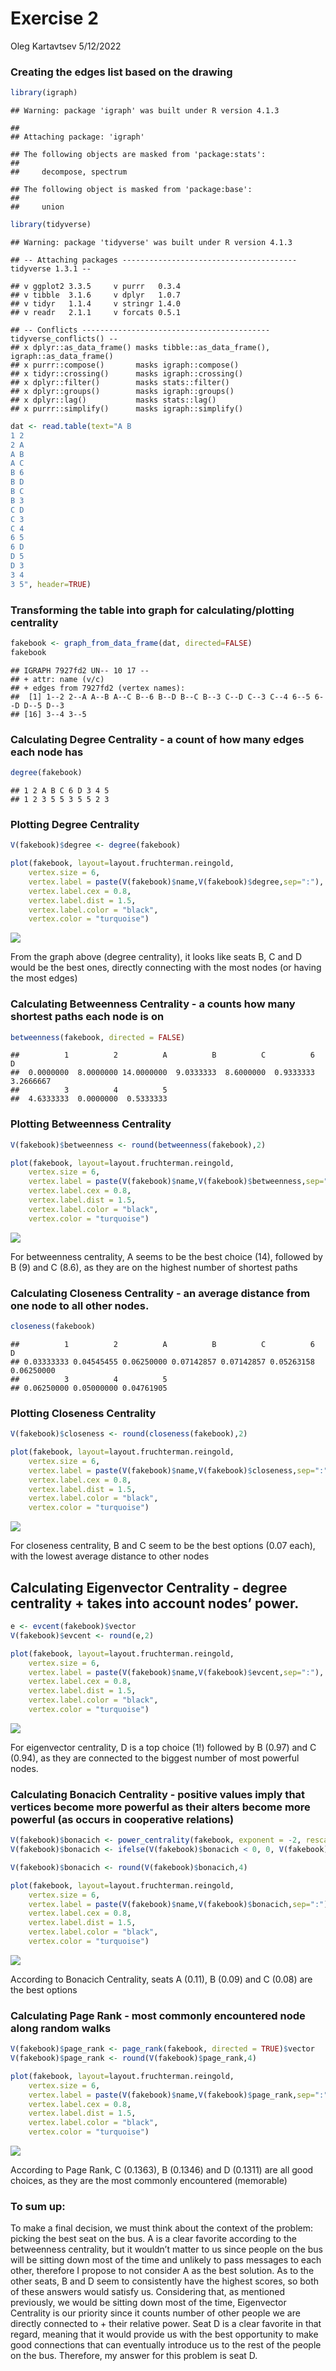 Exercise 2
================
Oleg Kartavtsev
5/12/2022

### Creating the edges list based on the drawing

``` r
library(igraph)
```

    ## Warning: package 'igraph' was built under R version 4.1.3

    ## 
    ## Attaching package: 'igraph'

    ## The following objects are masked from 'package:stats':
    ## 
    ##     decompose, spectrum

    ## The following object is masked from 'package:base':
    ## 
    ##     union

``` r
library(tidyverse)
```

    ## Warning: package 'tidyverse' was built under R version 4.1.3

    ## -- Attaching packages --------------------------------------- tidyverse 1.3.1 --

    ## v ggplot2 3.3.5     v purrr   0.3.4
    ## v tibble  3.1.6     v dplyr   1.0.7
    ## v tidyr   1.1.4     v stringr 1.4.0
    ## v readr   2.1.1     v forcats 0.5.1

    ## -- Conflicts ------------------------------------------ tidyverse_conflicts() --
    ## x dplyr::as_data_frame() masks tibble::as_data_frame(), igraph::as_data_frame()
    ## x purrr::compose()       masks igraph::compose()
    ## x tidyr::crossing()      masks igraph::crossing()
    ## x dplyr::filter()        masks stats::filter()
    ## x dplyr::groups()        masks igraph::groups()
    ## x dplyr::lag()           masks stats::lag()
    ## x purrr::simplify()      masks igraph::simplify()

``` r
dat <- read.table(text="A B 
1 2
2 A
A B
A C
B 6
B D
B C
B 3
C D
C 3
C 4
6 5
6 D
D 5
D 3
3 4
3 5", header=TRUE)
```

### Transforming the table into graph for calculating/plotting centrality

``` r
fakebook <- graph_from_data_frame(dat, directed=FALSE)
fakebook
```

    ## IGRAPH 7927fd2 UN-- 10 17 -- 
    ## + attr: name (v/c)
    ## + edges from 7927fd2 (vertex names):
    ##  [1] 1--2 2--A A--B A--C B--6 B--D B--C B--3 C--D C--3 C--4 6--5 6--D D--5 D--3
    ## [16] 3--4 3--5

### Calculating Degree Centrality - a count of how many edges each node has

``` r
degree(fakebook) 
```

    ## 1 2 A B C 6 D 3 4 5 
    ## 1 2 3 5 5 3 5 5 2 3

### Plotting Degree Centrality

``` r
V(fakebook)$degree <- degree(fakebook)

plot(fakebook, layout=layout.fruchterman.reingold,
    vertex.size = 6,          
    vertex.label = paste(V(fakebook)$name,V(fakebook)$degree,sep=":"),
    vertex.label.cex = 0.8,   
    vertex.label.dist = 1.5,  
    vertex.label.color = "black",
    vertex.color = "turquoise")
```

![](Exercise-2_files/figure-gfm/unnamed-chunk-4-1.png)<!-- -->

From the graph above (degree centrality), it looks like seats B, C and D
would be the best ones, directly connecting with the most nodes (or
having the most edges)

### Calculating Betweenness Centrality - a counts how many shortest paths each node is on

``` r
betweenness(fakebook, directed = FALSE)
```

    ##          1          2          A          B          C          6          D 
    ##  0.0000000  8.0000000 14.0000000  9.0333333  8.6000000  0.9333333  3.2666667 
    ##          3          4          5 
    ##  4.6333333  0.0000000  0.5333333

### Plotting Betweenness Centrality

``` r
V(fakebook)$betweenness <- round(betweenness(fakebook),2)

plot(fakebook, layout=layout.fruchterman.reingold,
    vertex.size = 6,          
    vertex.label = paste(V(fakebook)$name,V(fakebook)$betweenness,sep=":"),
    vertex.label.cex = 0.8,   
    vertex.label.dist = 1.5,  
    vertex.label.color = "black",
    vertex.color = "turquoise")
```

![](Exercise-2_files/figure-gfm/unnamed-chunk-6-1.png)<!-- -->

For betweenness centrality, A seems to be the best choice (14), followed
by B (9) and C (8.6), as they are on the highest number of shortest
paths

### Calculating Closeness Centrality - an average distance from one node to all other nodes.

``` r
closeness(fakebook)
```

    ##          1          2          A          B          C          6          D 
    ## 0.03333333 0.04545455 0.06250000 0.07142857 0.07142857 0.05263158 0.06250000 
    ##          3          4          5 
    ## 0.06250000 0.05000000 0.04761905

### Plotting Closeness Centrality

``` r
V(fakebook)$closeness <- round(closeness(fakebook),2)

plot(fakebook, layout=layout.fruchterman.reingold,
    vertex.size = 6,          
    vertex.label = paste(V(fakebook)$name,V(fakebook)$closeness,sep=":"),
    vertex.label.cex = 0.8,   
    vertex.label.dist = 1.5,  
    vertex.label.color = "black",
    vertex.color = "turquoise")
```

![](Exercise-2_files/figure-gfm/unnamed-chunk-8-1.png)<!-- -->

For closeness centrality, B and C seem to be the best options (0.07
each), with the lowest average distance to other nodes

## Calculating Eigenvector Centrality - degree centrality + takes into account nodes’ power.

``` r
e <- evcent(fakebook)$vector
V(fakebook)$evcent <- round(e,2)

plot(fakebook, layout=layout.fruchterman.reingold,
    vertex.size = 6,          
    vertex.label = paste(V(fakebook)$name,V(fakebook)$evcent,sep=":"),
    vertex.label.cex = 0.8,   
    vertex.label.dist = 1.5,  
    vertex.label.color = "black",
    vertex.color = "turquoise")
```

![](Exercise-2_files/figure-gfm/unnamed-chunk-9-1.png)<!-- -->

For eigenvector centrality, D is a top choice (1!) followed by B (0.97)
and C (0.94), as they are connected to the biggest number of most
powerful nodes.

### Calculating Bonacich Centrality - positive values imply that vertices become more powerful as their alters become more powerful (as occurs in cooperative relations)

``` r
V(fakebook)$bonacich <- power_centrality(fakebook, exponent = -2, rescale = T)
V(fakebook)$bonacich <- ifelse(V(fakebook)$bonacich < 0, 0, V(fakebook)$bonacich)

V(fakebook)$bonacich <- round(V(fakebook)$bonacich,4)

plot(fakebook, layout=layout.fruchterman.reingold,
    vertex.size = 6,          
    vertex.label = paste(V(fakebook)$name,V(fakebook)$bonacich,sep=":"),
    vertex.label.cex = 0.8,   
    vertex.label.dist = 1.5,  
    vertex.label.color = "black",
    vertex.color = "turquoise")
```

![](Exercise-2_files/figure-gfm/unnamed-chunk-10-1.png)<!-- -->

According to Bonacich Centrality, seats A (0.11), B (0.09) and C (0.08)
are the best options

### Calculating Page Rank - most commonly encountered node along random walks

``` r
V(fakebook)$page_rank <- page_rank(fakebook, directed = TRUE)$vector
V(fakebook)$page_rank <- round(V(fakebook)$page_rank,4)

plot(fakebook, layout=layout.fruchterman.reingold,
    vertex.size = 6,          
    vertex.label = paste(V(fakebook)$name,V(fakebook)$page_rank,sep=":"),
    vertex.label.cex = 0.8,   
    vertex.label.dist = 1.5,  
    vertex.label.color = "black",
    vertex.color = "turquoise")
```

![](Exercise-2_files/figure-gfm/unnamed-chunk-11-1.png)<!-- -->

According to Page Rank, C (0.1363), B (0.1346) and D (0.1311) are all
good choices, as they are the most commonly encountered (memorable)

### To sum up:

To make a final decision, we must think about the context of the
problem: picking the best seat on the bus. A is a clear favorite
according to the betweenness centrality, but it wouldn’t matter to us
since people on the bus will be sitting down most of the time and
unlikely to pass messages to each other, therefore I propose to not
consider A as the best solution. As to the other seats, B and D seem to
consistently have the highest scores, so both of these answers would
satisfy us. Considering that, as mentioned previously, we would be
sitting down most of the time, Eigenvector Centrality is our priority
since it counts number of other people we are directly connected to +
their relative power. Seat D is a clear favorite in that regard, meaning
that it would provide us with the best opportunity to make good
connections that can eventually introduce us to the rest of the people
on the bus. Therefore, my answer for this problem is seat D.
